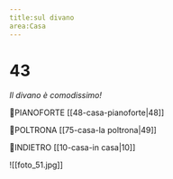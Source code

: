 ```yaml
---
title:sul divano
area:Casa
---
```

# 43
_Il divano è comodissimo!_

👀PIANOFORTE [[48-casa-pianoforte|48]]

👀POLTRONA [[75-casa-la poltrona|49]]

👣INDIETRO [[10-casa-in casa|10]]

![[foto_51.jpg]]